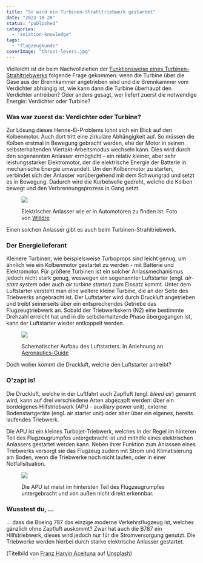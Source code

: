 ```yaml
---
title: "So wird ein Turbinen-Strahltriebwerk gestartet"
date: "2023-10-28"
status: "published"
categories: 
  - "aviation-knowledge"
tags: 
  - "flugzeugkunde"
coverImage: "thrust-levers.jpg"
---
```


Vielleicht ist dir beim Nachvollziehen der [Funktionsweise eines Turbinen-Strahltriebwerks](https://www.fabi-online.de/jet-engines-101/) folgende Frage gekommen: wenn die Turbine über die Gase aus der Brennkammer angetrieben wird und die Brennkammer vom Verdichter abhängig ist, wie kann dann die Turbine überhaupt den Verdichter antreiben? Oder anders gesagt, wer liefert zuerst die notwendige Energie: Verdichter oder Turbine?

<!--more-->

### Was war zuerst da: Verdichter oder Turbine?

Zur Lösung dieses Henne-Ei-Problems lohnt sich ein Blick auf den Kolbenmotor. Auch dort tritt eine zirkuläre Abhängigkeit auf. So müssen die Kolben erstmal in Bewegung gebracht werden, ehe der Motor in seinen selbsterhaltenden Viertakt-Arbeitsmodus wechseln kann. Dies wird durch den sogenannten Anlasser ermöglicht - ein relativ kleiner, aber sehr leistungsstarker Elektromotor, der die elektrische Energie der Batterie in mechanische Energie umwandelt. Um den Kolbenmotor zu starten, verbindet sich der Anlasser vorübergehend mit dem Schwungrad und setzt es in Bewegung. Dadurch wird die Kurbelwelle gedreht, welche die Kolben bewegt und den Verbrennungsprozess in Gang setzt.

<figure>

![](/img/blog/automobile-starter.jpeg)

<figcaption>

Elektrischer Anlasser wie er in Automotoren zu finden ist. Foto von [Willdre](https://commons.wikimedia.org/wiki/File:Automobile_starter.JPG)

</figcaption>

</figure>

Einen solchen Anlasser gibt es auch beim Turbinen-Strahltriebwerk.

### Der Energielieferant

Kleinere Turbinen, wie beispielsweise Turboprops sind leicht genug, um ähnlich wie ein Kolbenmotor gestartet zu werden - mit Batterie und Elektromotor. Für größere Turbinen ist ein solcher Anlassmechanismus jedoch nicht stark genug, weswegen ein sogenannter Luftstarter (engl. _air-start system_ oder auch _air turbine starter_) zum Einsatz kommt. Unter dem Luftstarter versteht man eine weitere kleine Turbine, die an der Seite des Triebwerks angebracht ist. Der Luftstarter wird durch Druckluft angetrieben und treibt seinerseits über ein entsprechendes Getriebe das Flugzeugtriebwerk an. Sobald der Triebwerkskern (N2) eine bestimmte Drehzahl erreicht hat und in die selbsterhaltende Phase übergegangen ist, kann der Luftstarter wieder entkoppelt werden.

<figure>

![](/img/blog/air-start-system.jpg)

<figcaption>

Schematischer Aufbau des Luftstarters. In Anlehnung an [Aeronautics-Guide](https://www.aircraftsystemstech.com/p/air-turbine-starters-air-turbine.html)

</figcaption>

</figure>

Doch woher kommt die Druckluft, welche den Luftstarter antreibt?

### O'zapt is!

Die Druckluft, welche in der Luftfahrt auch Zapfluft (engl. _bleed air_) genannt wird, kann auf drei verschiedene Arten abgezapft werden: über ein bordeigenes Hilfstriebwerk (APU - auxiliary power unit), externe Bodenstartgeräte (engl. air starter unit) oder aber über ein eigenes, bereits laufendes Triebwerk.

Die APU ist ein kleines Turbojet-Triebwerk, welches in der Regel im hinteren Teil des Flugzeugrumpfes untergebracht ist und mithilfe eines elektrischen Anlassers gestartet werden kann. Neben ihrer Funktion zum Anlassen eines Triebwerks versorgt sie das Flugzeug zudem mit Strom und Klimatisierung am Boden, wenn die Triebwerke noch nicht laufen, oder in einer Notfallsituation.

<figure>

![](/img/blog/aircraft-tail-apu.jpg)

<figcaption>

Die APU ist meist im hintersten Teil des Flugzeugrumpfes untergebracht und von außen nicht direkt erkennbar.

</figcaption>

</figure>

### Wusstest du, ...

... dass die Boeing 787 das einzige moderne Verkehrsflugzeug ist, welches gänzlich ohne Zapfluft auskommt? Zwar hat auch die B787 ein Hilfstriebwerk, dieses wird jedoch nur für die Stromversorgung genutzt. Die Triebwerke werden hierbei durch starke elektrische Anlasser gestartet.

(Titelbild von [Franz Harvin Aceituna](https://unsplash.com/de/@franzharvin?utm_source=unsplash&utm_medium=referral&utm_content=creditCopyText) auf [Unsplash](https://unsplash.com/de/fotos/vkfrFrAIO4o?utm_source=unsplash&utm_medium=referral&utm_content=creditCopyText))
